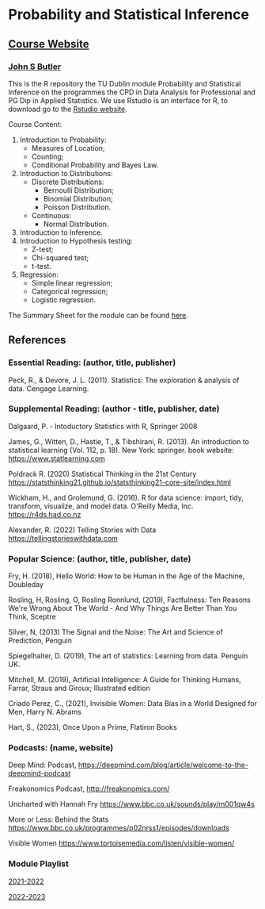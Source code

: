 # Probability and Statistical Inference
## [Course Website](https://sites.google.com/dit.ie/math4001/home)
### [John S Butler](https://johnsbutler.netlify.com/)

This is the R repository the TU Dublin module Probability and Statistical Inference on the programmes the CPD in Data Analysis for Professional and PG Dip in Applied Statistics. We use Rstudio is an interface for R, to download go to the [Rstudio website](https://www.rstudio.com).


Course Content:
1. Introduction to Probability:
   - Measures of Location;
   - Counting;
   - Conditional Probability and Bayes Law.
2. Introduction to Distributions:
   - Discrete Distributions:
     - Bernoulli Distribution;
     - Binomial Distribution;
     - Poisson Distribution.
   - Continuous:
     - Normal Distribution.
3. Introduction to Inference.
4. Introduction to Hypothesis testing:
   - Z-test;
   - Chi-squared test;
   - t-test.
5. Regression:
   - Simple linear regression;
   - Categorical regression;
   - Logistic regression.

The Summary Sheet for the module can be found [here](https://github.com/john-s-butler-dit/Probability-Cheat-Sheet).

## References
### Essential Reading: (author, title, publisher)

Peck, R., & Devore, J. L. (2011). Statistics: The exploration & analysis of data. Cengage Learning.


### Supplemental Reading: (author - title, publisher, date)

Dalgaard, P.  - Intoductory Statistics with R, Springer 2008

James, G., Witten, D., Hastie, T., & Tibshirani, R. (2013). An introduction to statistical learning (Vol. 112, p. 18). New York: springer. book website: https://www.statlearning.com

Poldrack R. (2020) Statistical Thinking in the 21st Century https://statsthinking21.github.io/statsthinking21-core-site/index.html

Wickham, H., and Grolemund, G. (2016). R for data science: import, tidy, transform, visualize, and model data. O'Reilly Media, Inc. https://r4ds.had.co.nz

Alexander,  R. (2022) Telling Stories with Data  https://tellingstorieswithdata.com


### Popular Science: (author, title, publisher, date)
Fry, H. (2018), Hello World: How to be Human in the Age of the Machine, Doubleday

Rosling, H, Rosling, O, Rosling Ronnlund, (2019), Factfulness: Ten Reasons We're Wrong About The World - And Why Things Are Better Than You Think, Sceptre

Silver, N, (2013) The Signal and the Noise: The Art and Science of Prediction, Penguin

Spiegelhalter, D. (2019), The art of statistics: Learning from data. Penguin UK.

Mitchell, M. (2019), Artificial Intelligence: A Guide for Thinking Humans, Farrar, Straus and Giroux; Illustrated edition 

Criado Perez, C., (2021), Invisible Women: Data Bias in a World Designed for Men, Harry N. Abrams

Hart, S., (2023), Once Upon a Prime, Flatiron Books

### Podcasts: (name, website)
Deep Mind: Podcast, https://deepmind.com/blog/article/welcome-to-the-deepmind-podcast 

Freakonomics Podcast, http://freakonomics.com/ 

Uncharted with Hannah Fry https://www.bbc.co.uk/sounds/play/m001qw4s

More or Less: Behind the Stats https://www.bbc.co.uk/programmes/p02nrss1/episodes/downloads 

Visible Women https://www.tortoisemedia.com/listen/visible-women/

### Module Playlist
[2021-2022](https://open.spotify.com/playlist/3MP5KPwjPTBSLQSkHFofwU?si=861703d810ef4b27)

[2022-2023](https://open.spotify.com/playlist/77Vcs0h8WrYgZPYDde55s4?si=53284a7c27d9468b)
